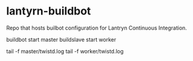 # lantyrn-buildbot
Repo that hosts builbot configuration for Lantryn Continuous Integration.

buildbot start master
buildslave start worker

tail -f master/twistd.log
tail -f worker/twistd.log

